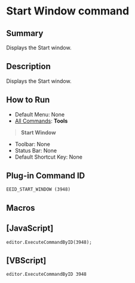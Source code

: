 # Start Window command

## Summary

Displays the Start window.

## Description

Displays the Start window.

## How to Run

- Default Menu: None
- [All Commands](all_commands): **Tools**
> **Start Window**
- Toolbar: None
- Status Bar: None
- Default Shortcut Key: None

## Plug-in Command ID

```
EEID_START_WINDOW (3948)```

## Macros

## \[JavaScript\]

```
editor.ExecuteCommandByID(3948);
```

## \[VBScript\]

```
editor.ExecuteCommandByID 3948
```
